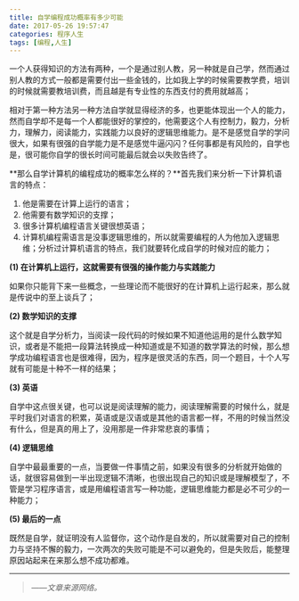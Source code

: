 ```yaml
---
title: 自学编程成功概率有多少可能
date: 2017-05-26 19:57:47
categories: 程序人生
tags: [编程,人生]
---
```


一个人获得知识的方法有两种，一个是通过别人教，另一种就是自己学，然而通过别人教的方式一般都是需要付出一些金钱的，比如我上学的时候需要教学费，培训的时候就需要教培训费，而且越是有专业性的东西支付的费用就越高；

相对于第一种方法另一种方法自学就显得经济的多，也更能体现出一个人的能力，然而自学却不是每一个人都能很好的掌控的，他需要这个人有控制力，毅力，分析力，理解力，阅读能力，实践能力以良好的逻辑思维能力。是不是感觉自学的学问很大，如果有很强的自学能力是不是感觉牛逼闪闪？任何事都是有风险的，自学也是，很可能你自学的很长时间可能最后就会以失败告终了。<!-- more -->

**那么自学计算机的编程成功的概率怎么样的？**首先我们来分析一下计算机语言的特点：

1. 他是需要在计算上运行的语言；
2. 他需要有数学知识的支撑；
3. 很多计算机编程语言关键很想英语；
4. 计算机编程需语言是没事逻辑思维的，所以就需要编程的人为他加入逻辑思维；分析过计算机语言的特点，我们就要转化成自学的时候对应的能力；

**(1) 在计算机上运行，这就需要有很强的操作能力与实践能力**

如果你只能背下来一些概念，一些理论而不能很好的在计算机上运行起来，那么就是传说中的至上谈兵了；

**(2) 数学知识的支撑**

这个就是自学分析力，当阅读一段代码的时候如果不知道他运用的是什么数学知识，或者是不能把一段算法转换成一种知道或是不知道的数学算法的时候，那么想学成功编程语言也是很难得，因为，程序是很灵活的东西，同一个题目，十个人写就有可能是十种不一样的结果；

**(3) 英语**

自学中这点很关键，也可以说是阅读理解的能力，阅读理解需要的时候什么，就是平时我们对语言的积累，英语或是汉语或是其他的语言都一样，不用的时候当然没有什么，但是真的用上了，没用那是一件非常悲哀的事情；

**(4) 逻辑思维**

自学中最最重要的一点，当要做一件事情之前，如果没有很多的分析就开始做的话，就很容易做到一半出现逻辑不清晰，也很出现自己的知识或是理解模型了，不管是学习程序语言，或是用编程语言写一种功能，逻辑思维能力都是必不可少的一种能力；

**(5) 最后的一点** 

既然是自学，就证明没有人监督你，这个动作是自发的，所以就需要对自己的控制力与坚持不懈的毅力，一次两次的失败可能是不可以避免的，但是失败后，能整理原因站起来在来那么想不成功都难。

---

> ——*文章来源网络。*  